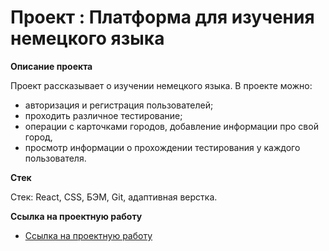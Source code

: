 # Проект : Платформа для изучения немецкого языка

**Описание проекта**

Проект рассказывает о изучении немецкого языка.
В проекте можно: 
 - авторизация и регистрация пользователей; 
 - проходить различное тестирование; 
 - операции с карточками городов, добавление информации про свой город,
 - просмотр информации о прохождении тестирования у каждого пользователя.

**Стек**

Стек: React, CSS, БЭМ, Git, адаптивная верстка.


**Ссылка на проектную работу**

* [Ссылка на проектную работу](https://)